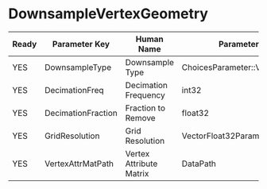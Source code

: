 # DownsampleVertexGeometry

| Ready | Parameter Key | Human Name | Parameter Type | Parameter Class |
|-------|---------------|------------|-----------------|----------------|
| YES | DownsampleType | Downsample Type | ChoicesParameter::ValueType | ChoicesParameter |
| YES | DecimationFreq | Decimation Frequency | int32 | Int32Parameter |
| YES | DecimationFraction | Fraction to Remove | float32 | Float32Parameter |
| YES | GridResolution | Grid Resolution | VectorFloat32Parameter::ValueType | VectorFloat32Parameter |
| YES | VertexAttrMatPath | Vertex Attribute Matrix | DataPath | DataGroupSelectionParameter |
